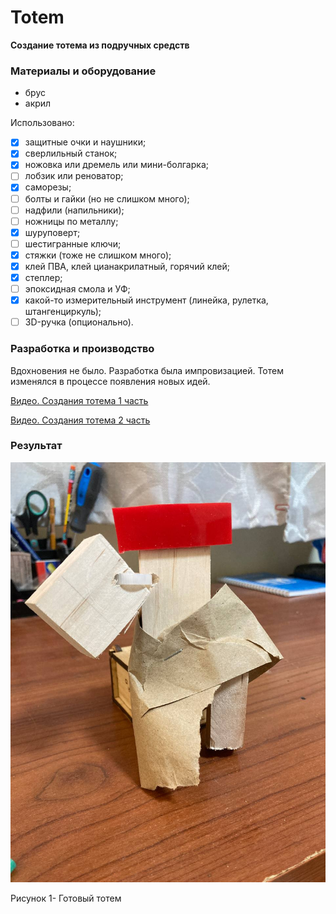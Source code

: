# Totem
**Создание тотема из подручных средств**

### Материалы и оборудование

- брус
- акрил

Использовано:

- [x] защитные очки и наушники;
- [x] сверлильный станок;
- [x] ножовка или дремель или мини-болгарка;
- [ ] лобзик или реноватор;
- [x] саморезы;
- [ ] болты и гайки (но не слишком много);
- [ ] надфили (напильники);
- [ ] ножницы по металлу;
- [x] шуруповерт;
- [ ] шестигранные ключи;
- [x] стяжки (тоже не слишком много);
- [x] клей ПВА, клей цианакрилатный, горячий клей;
- [x] степлер;
- [ ] эпоксидная смола и УФ;
- [x] какой-то измерительный инструмент (линейка, рулетка, штангенциркуль);
- [ ] 3D-ручка (опционально).

### Разработка и производство

Вдохновения не было. Разработка была импровизацией. Тотем изменялся в процессе появления новых идей.


[Видео. Создания тотема 1 часть](Video/РождениеТотема1.mp4)

[Видео. Создания тотема 2 часть](Video/РождениеТотема1.mp4)

### Результат

![image](Тотем.jpg)

Рисунок 1- Готовый тотем 
